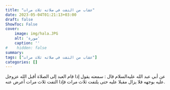 ```yaml
---
title: "عقاب من التفت في صلاته ثلاث مرات"
date: 2023-05-04T01:21:13+03:00
draft: false
ShowToc: False
cover:
    image: img/hala.JPG
    alt: 'صورة'
    caption: ''
#    hidden: false
summary: 
tags: ["عقاب من التفت في صلاته ثلاث مرات"]
categories: []
---
```

عن أبي عبد الله عليه‌السلام
قال : سمعته يقول إذا قام العبد إلى الصلاة أقبل الله عزوجل عليه بوجهه
فلا يزال مقبلا عليه حتى يلتفت ثلاث مرات فإذا التفت ثلاث مرات
أعرض عنه.

